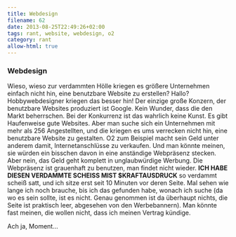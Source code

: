 ```yaml
---
title: Webdesign
filename: 62
date: 2013-08-25T22:49:26+02:00
tags: rant, website, webdesign, o2
category: rant
allow-html: true
---
```

### Webdesign

<p>Wieso, wieso zur verdammten Hölle kriegen es größere Unternehmen einfach nicht hin, eine benutzbare Website zu erstellen? Hallo? Hobbywebdesigner kriegen das besser hin! Der einzige große Konzern, der benutzbare Websites produziert ist Google. Kein Wunder, dass die den Markt beherrschen. Bei der Konkurrenz ist das wahrlich keine Kunst. Es gibt Haufenweise gute Websites. Aber man suche sich ein Unternehmen mit mehr als 256 Angestellten, und die kriegen es ums verrecken nicht hin, eine benutzbare Website zu gestalten. O2 zum Beispiel macht sein Geld unter anderem damit, Internetanschlüsse zu verkaufen. Und man könnte meinen, sie würden ein bisschen davon in eine anständige Webpräsenz stecken. Aber nein, das Geld geht komplett in unglaubwürdige Werbung. Die Webpräsenz ist grauenhaft zu benutzen, man findet nicht wieder. <strong>ICH HABE DIESEN VERDAMMTE SCHEISS MIST $KRAFTAUSDRUCK</strong> so verdammt scheiß satt, und ich sitze erst seit 10 Minuten vor deren Seite. Mal sehen wie lange ich noch brauche, bis ich das gefunden habe, wonach ich suche (da wo es sein sollte, ist es nicht. Genau genommen ist da überhaupt nichts, die Seite ist praktisch leer, abgesehen von den Werbebannern). Man könnte fast meinen, die wollen nicht, dass ich meinen Vertrag kündige.</p>

<p>Ach ja, Moment...</p>


